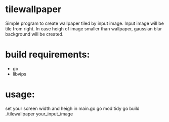 # tilewallpaper
Simple program to create wallpaper tiled by input image.
Input image will be tile from right.
In case heigh of image smaller than wallpaper, gaussian blur background will be created.

# build requirements:
- go
- libvips

# usage:
set your screen width and heigh in main.go
go mod tidy
go build
./tilewallpaper your_input_image